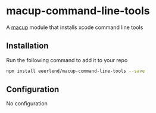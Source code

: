 # macup-command-line-tools

A [macup](https://github.com/eeerlend/macup-builder) module that installs xcode command line tools

## Installation
Run the following command to add it to your repo

```bash
npm install eeerlend/macup-command-line-tools --save
```

## Configuration

No configuration
